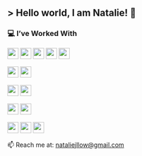 ## > Hello world, I am Natalie! 🐘

### 💻 I’ve Worked With
<p>
  <img src="https://img.shields.io/badge/-Python-05122A?style=flat&logo=python&logoColor=FFD43B" height="25"/>
  <img src="https://img.shields.io/badge/-HTML-05122A?style=flat&logo=HTML5" height="25"/>
  <img src="https://img.shields.io/badge/-CSS-05122A?style=flat&logo=CSS3&logoColor=1572B6" height="25"/>
  <img src="https://img.shields.io/badge/-JavaScript-05122A?style=flat&logo=javascript" height="25"/>
  <img src="https://img.shields.io/badge/-TypeScript-05122A?style=flat&logo=typescript&logoColor=3178C6" height="25"/>
<!--   <img src="https://img.shields.io/badge/-R-05122A?style=flat&logo=r&logoColor=276DC3" height="25"/> -->
</p>

<p>
  <img src="https://img.shields.io/badge/-scikit--learn-05122A?style=flat&logo=scikitlearn&logoColor=F7931E" height="25"/>
  <img src="https://img.shields.io/badge/-PyTorch-05122A?style=flat&logo=pytorch&logoColor=EE4C2C" height="25"/>
</p>

<p>
  <img src="https://img.shields.io/badge/-PostgreSQL-05122A?style=flat&logo=postgresql&logoColor=FFFFFF" height="25"/>
  <img src="https://img.shields.io/badge/-BigQuery-05122A?style=flat&logo=google-bigquery&logoColor=F1F1F1" height="25"/>
</p>

<p>
  <img src="https://img.shields.io/badge/-Angular-05122A?style=flat&logo=angular&logoColor=DD0031" height="25"/>
  <img src="https://img.shields.io/badge/-Next.js-05122A?style=flat&logo=next.js&logoColor=FFFFFF" height="25"/>
</p>

<p>
  <img src="https://img.shields.io/badge/-Git-05122A?style=flat&logo=git" height="25"/>
  <img src="https://img.shields.io/badge/-Flask-05122A?style=flat&logo=flask&logoColor=white" height="25"/>
  <img src="https://img.shields.io/badge/-Docker-05122A?style=flat&logo=docker&logoColor=2496ED" height="25"/>
</p>

📫 Reach me at: [nataliejllow@gmail.com](mailto:nataliejllow@gmail.com) 

<!--
**natalie230/natalie230** is a ✨ _special_ ✨ repository because its `README.md` (this file) appears on your GitHub profile.

Here are some ideas to get you started:

- 🔭 I’m currently working on ...
- 🌱 I’m currently learning ...
- 👯 I’m looking to collaborate on ...
- 🤔 I’m looking for help with ...
- 💬 Ask me about ...
- 📫 How to reach me: ...
- 😄 Pronouns: ...
- ⚡ Fun fact: ...

[![My Skills](https://skillicons.dev/icons?i=python,js,html,css,r)](https://skillicons.dev)
[![My Skills](https://skillicons.dev/icons?i=angular,js,html,css,r)](https://skillicons.dev)

![Python](https://img.shields.io/badge/-Python-05122A?style=flat&logo=python&logoColor=FFD43B)
![HTML](https://img.shields.io/badge/-HTML-05122A?style=flat&logo=HTML5)&nbsp;
![CSS](https://img.shields.io/badge/-CSS-05122A?style=flat&logo=CSS3&logoColor=1572B6)&nbsp;
![JavaScript](https://img.shields.io/badge/-JavaScript-05122A?style=flat&logo=javascript)&nbsp;
![TypeScript](https://img.shields.io/badge/-TypeScript-05122A?style=flat&logo=typescript&logoColor=3178C6)
![R](https://img.shields.io/badge/-R-05122A?style=flat&logo=r&logoColor=276DC3)

![scikit-learn](https://img.shields.io/badge/-scikit--learn-05122A?style=flat&logo=scikitlearn&logoColor=F7931E)
![PyTorch](https://img.shields.io/badge/-PyTorch-05122A?style=flat&logo=pytorch&logoColor=EE4C2C)

![Angular](https://img.shields.io/badge/-Angular-05122A?style=flat&logo=angular&logoColor=DD0031)
![Next.js](https://img.shields.io/badge/-Next.js-05122A?style=flat&logo=next.js&logoColor=000000)

![PostgreSQL](https://img.shields.io/badge/-PostgreSQL-05122A?style=flat&logo=postgresql&logoColor=FFFFFF)
![BigQuery](https://img.shields.io/badge/-BigQuery-05122A?style=flat&logo=google-bigquery&logoColor=F1F1F1)

![Git](https://img.shields.io/badge/-Git-05122A?style=flat&logo=git)&nbsp;

![Flask](https://img.shields.io/badge/-Flask-05122A?style=flat&logo=flask&logoColor=white)
![Docker](https://img.shields.io/badge/-Docker-05122A?style=flat&logo=docker&logoColor=2496ED)
-->
